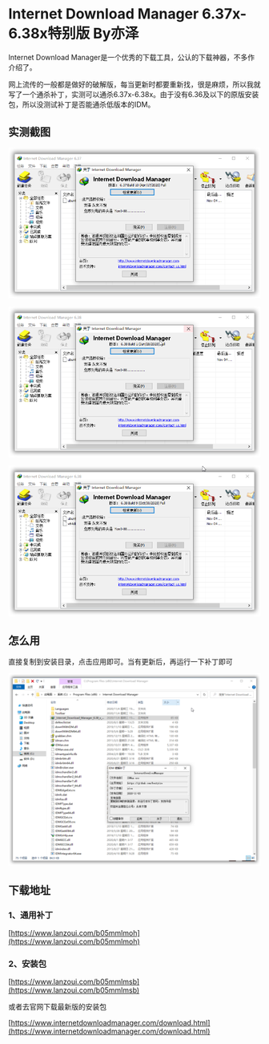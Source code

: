 # Internet Download Manager 6.37x-6.38x特别版 By亦泽

Internet Download Manager是一个优秀的下载工具，公认的下载神器，不多作介绍了。

网上流传的一般都是做好的破解版，每当更新时都要重新找，很是麻烦，所以我就写了一个通杀补丁，实测可以通杀6.37x-6.38x。由于没有6.36及以下的原版安装包，所以没测试补丁是否能通杀低版本的IDM。

## 实测截图

![IDM](img/idm6370.png)

![IDM](img/idm6381.png)

![IDM](img/idm6389.png)

## 怎么用

直接复制到安装目录，点击应用即可。当有更新后，再运行一下补丁即可

![IDM](img/idmpatch.png)

## 下载地址

### 1、通用补丁

[https://www.lanzoui.com/b05mmlmoh](https://www.lanzoui.com/b05mmlmoh)

### 2、安装包

[https://www.lanzoui.com/b05mmlmsb](https://www.lanzoui.com/b05mmlmsb)

或者去官网下载最新版的安装包

[https://www.internetdownloadmanager.com/download.html](https://www.internetdownloadmanager.com/download.html)